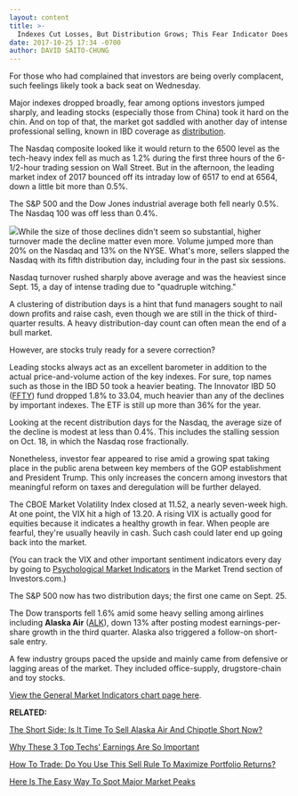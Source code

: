 ```yaml
---
layout: content
title: >-
  Indexes Cut Losses, But Distribution Grows; This Fear Indicator Does A Mini-Spike
date: 2017-10-25 17:34 -0700
author: DAVID SAITO-CHUNG
---
```






For those who had complained that investors are being overly complacent, such feelings likely took a back seat on Wednesday.




Major indexes dropped broadly, fear among options investors jumped sharply, and leading stocks (especially those from China) took it hard on the chin. And on top of that, the market got saddled with another day of intense professional selling, known in IBD coverage as [distribution](https://www.investors.com/ibd-university/market-timing/market-tops/).


The Nasdaq composite looked like it would return to the 6500 level as the tech-heavy index fell as much as 1.2% during the first three hours of the 6-1/2-hour trading session on Wall Street. But in the afternoon, the leading market index of 2017 bounced off its intraday low of 6517 to end at 6564, down a little bit more than 0.5%.


The S&P 500 and the Dow Jones industrial average both fell nearly 0.5%. The Nasdaq 100 was off less than 0.4%.


![](https://www.investors.com/wp-content/uploads/2017/10/MP102517-167x300.png)While the size of those declines didn't seem so substantial, higher turnover made the decline matter even more. Volume jumped more than 20% on the Nasdaq and 13% on the NYSE. What's more, sellers slapped the Nasdaq with its fifth distribution day, including four in the past six sessions.


Nasdaq turnover rushed sharply above average and was the heaviest since Sept. 15, a day of intense trading due to "quadruple witching."


A clustering of distribution days is a hint that fund managers sought to nail down profits and raise cash, even though we are still in the thick of third-quarter results. A heavy distribution-day count can often mean the end of a bull market.


However, are stocks truly ready for a severe correction?


Leading stocks always act as an excellent barometer in addition to the actual price-and-volume action of the key indexes. For sure, top names such as those in the IBD 50 took a heavier beating. The Innovator IBD 50 ([FFTY](https://research.investors.com/quote.aspx?symbol=FFTY)) fund dropped 1.8% to 33.04, much heavier than any of the declines by important indexes. The ETF is still up more than 36% for the year.


Looking at the recent distribution days for the Nasdaq, the average size of the decline is modest at less than 0.4%. This includes the stalling session on Oct. 18, in which the Nasdaq rose fractionally.


Nonetheless, investor fear appeared to rise amid a growing spat taking place in the public arena between key members of the GOP establishment and President Trump. This only increases the concern among investors that meaningful reform on taxes and deregulation will be further delayed.


The CBOE Market Volatility Index closed at 11.52, a nearly seven-week high. At one point, the VIX hit a high of 13.20. A rising VIX is actually good for equities because it indicates a healthy growth in fear. When people are fearful, they're usually heavily in cash. Such cash could later end up going back into the market.


(You can track the VIX and other important sentiment indicators every day by going to [Psychological Market Indicators](http://research.investors.com/psychological-market-indicators/) in the Market Trend section of Investors.com.)


The S&P 500 now has two distribution days; the first one came on Sept. 25.


The Dow transports fell 1.6% amid some heavy selling among airlines including **Alaska Air** ([ALK](https://research.investors.com/quote.aspx?symbol=ALK)), down 13% after posting modest earnings-per-share growth in the third quarter. Alaska also triggered a follow-on short-sale entry.


A few industry groups paced the upside and mainly came from defensive or lagging areas of the market. They included office-supply, drugstore-chain and toy stocks.


[View the General Market Indicators chart page here](https://www.investors.com/wp-content/uploads/2017/10/IBD2510152502GMI.pdf).


**RELATED:**


[The Short Side: Is It Time To Sell Alaska Air And Chipotle Short Now?](https://www.investors.com/research/the-short-side/this-top-airline-triggered-a-new-short-sale-entry-should-you-short-chipotle/)


[Why These 3 Top Techs' Earnings Are So Important](https://www.investors.com/market-trend/stock-market-today/tech-titans-amazon-google-microsoft-earnings-will-highlight-cloud-growth-sp-500-futures/)


[How To Trade: Do You Use This Sell Rule To Maximize Portfolio Returns?](https://www.investors.com/how-to-invest/investors-corner/how-to-build-long-term-profits-in-stocks-take-many-gains-at-20-25/)


[Here Is The Easy Way To Spot Major Market Peaks](https://www.investors.com/how-to-invest/investors-corner/how-do-you-spot-a-major-market-top-easy-look-for-heavy-distribution/)


 




